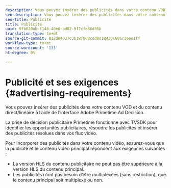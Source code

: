 ```yaml
---
description: Vous pouvez insérer des publicités dans votre contenu VOD et du contenu direct/linéaire à l’aide de l’interface Adobe Primetime Ad Decision.
seo-description: Vous pouvez insérer des publicités dans votre contenu VOD et du contenu direct/linéaire à l’aide de l’interface Adobe Primetime Ad Decision.
seo-title: Publicité
title: Publicité
uuid: 9fb020ab-f146-40e6-bd82-9f7cfe86d35b
translation-type: tm+mt
source-git-commit: 812d04037c3b18f8d8cdd0d18430c686c3eee1ff
workflow-type: tm+mt
source-wordcount: '133'
ht-degree: 0%

---
```



# Publicité et ses exigences {#advertising-requirements}

Vous pouvez insérer des publicités dans votre contenu VOD et du contenu direct/linéaire à l’aide de l’interface Adobe Primetime Ad Decision.

La prise de décision publicitaire Primetime fonctionne avec TVSDK pour identifier les opportunités publicitaires, résoudre les publicités et insérer des publicités résolues dans vos flux vidéo.

Pour incorporer des publicités dans votre contenu vidéo, assurez-vous que la publicité et le contenu vidéo principal répondent aux exigences suivantes :

* La version HLS du contenu publicitaire ne peut pas être supérieure à la version HLS du contenu principal.
* Les publicités n’ont pas besoin d’être multiplexées (sans restriction), que le contenu principal soit multiplexé ou non.